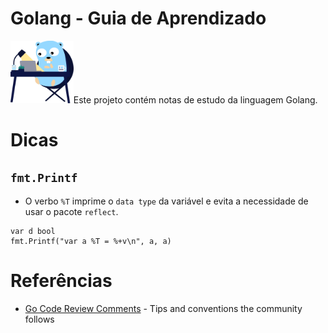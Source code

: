 # Golang - Guia de Aprendizado

<div>
<img src="./assets/desk.svg" alt="drawing" style="width:20%;"/>Este projeto contém notas de estudo da linguagem Golang.
</div>

# Dicas

## `fmt.Printf`

- O verbo `%T` imprime o `data type` da variável e evita a necessidade de usar o pacote `reflect`.

```golang
var d bool
fmt.Printf("var a %T = %+v\n", a, a)
```

# Referências

- [Go Code Review Comments](https://github.com/golang/go/wiki/CodeReviewComments) - Tips and conventions the community follows
